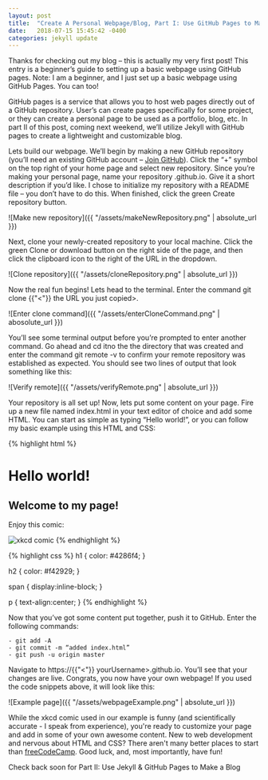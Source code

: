 ```yaml
---
layout: post
title:  "Create A Personal Webpage/Blog, Part I: Use GitHub Pages to Make a Webpage"
date:   2018-07-15 15:45:42 -0400
categories: jekyll update
---
```

Thanks for checking out my blog – this is actually my very first post! This entry is a beginner’s guide to setting up a basic webpage using GitHub pages. Note: I am a beginner, and I just set up a basic webpage using GitHub Pages. You can too!

GitHub pages is a service that allows you to host web pages directly out of a GitHub repository. User’s can create pages specifically for some project, or they can create a personal page to be used as a portfolio, blog, etc. In part II of this post, coming next weekend, we’ll utilize Jekyll with GitHub pages to create a lightweight and customizable blog.

Lets build our webpage. We’ll begin by making a new GitHub repository (you’ll need an existing GitHub account – [Join GitHub][join-github]). Click the “+” symbol on the top right of your home page and select new repository. Since you’re making your personal page, name your repository <yourUsername>.github.io. Give it a short description if you’d like. I chose to initialize my repository with a README file – you don’t have to do this. When finished, click the green Create repository button.

![Make new repository]({{ "/assets/makeNewRepository.png" | absolute_url }})

Next, clone your newly-created repository to your local machine. Click the green Clone or download button on the right side of the page, and then click the clipboard icon to the right of the URL in the dropdown.

![Clone repository]({{ "/assets/cloneRepository.png" | absolute_url }})

Now the real fun begins! Lets head to the terminal. Enter the command git clone {{"<"}} the URL you just copied>. 

![Enter clone command]({{ "/assets/enterCloneCommand.png" | abosolute_url }})

You’ll see some terminal output before you’re prompted to enter another command. Go ahead and cd itno the the directory that was created and enter the command git remote -v to confirm your remote repository was established as expected. You should see two lines of output that look something like this:

![Verify remote]({{ "/assets/verifyRemote.png" | absolute_url }})

Your repository is all set up! Now, lets put some content on your page. Fire up a new file named index.html in your text editor of choice and add some HTML. You can start as simple as typing “Hello world!”, or you can follow my basic example using this HTML and CSS: 

{% highlight html %}
<!DOCTYPE html>
<html>
<head>
    <link rel="stylesheet" href="myPage.css">
</head>

<body>
    <h1>Hello world!</h1>
    <h2>Welcome to my page!</h2>
    <span>
        <p>Enjoy this comic:</p>
        <img src="https://imgs.xkcd.com/comics/cat_proximity.png" alt="xkcd comic">
    </span>
</body>
{% endhighlight %}

{% highlight css %}
h1 {
    color: #4286f4;
}

h2 {
    color: #f42929;
}

span {
    display:inline-block;
}

p {
    text-align:center;
}
{% endhighlight %}

Now that you’ve got some content put together, push it to GitHub. Enter the following commands:

    - git add -A
    - git commit -m “added index.html”
    - git push -u origin master

Navigate to https://{{"<"}} yourUsername>.github.io. You’ll see that your changes are live. Congrats, you now have your own webpage! If you used the code snippets above, it will look like this: 

![Example page]({{ "/assets/webpageExample.png" | absolute_url }})

While the xkcd comic used in our example is funny (and scientifically accurate - I speak from experience), you're ready to customize your page and add in some of your own awesome content. New to web development and nervous about HTML and CSS? There aren't many better places to start than [freeCodeCamp][freecodecamp]. Good luck, and, most importantly, have fun!

Check back soon for Part II: Use Jekyll & GitHub Pages to Make a Blog


[join-github]: https://github.com/join
[freecodecamp]: https://www.freecodecamp.org/
